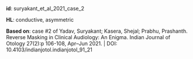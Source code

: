 __id__: suryakant_et_al_2021_case_2

__HL__: conductive, asymmetric

__Based on__: case #2 of Yadav, Suryakant; Kasera, Shejal; Prabhu, Prashanth. Reverse Masking in Clinical Audiology: An Enigma. Indian Journal of Otology 27(2):p 106-108, Apr–Jun 2021. | DOI: 10.4103/indianjotol.indianjotol_91_21 

